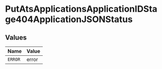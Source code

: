 # PutAtsApplicationsApplicationIDStage404ApplicationJSONStatus


## Values

| Name    | Value   |
| ------- | ------- |
| `ERROR` | error   |